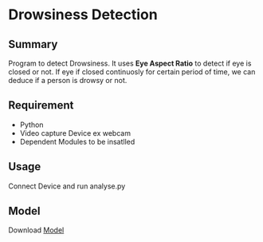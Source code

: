 # Drowsiness Detection

## Summary

Program to detect Drowsiness. It uses **Eye Aspect Ratio** to detect if eye is closed or not. If eye if closed continuosly for certain period 
of time, we can deduce if a person is drowsy or not. 

## Requirement
  - Python 
  - Video capture Device ex webcam
  - Dependent Modules to be insatlled

## Usage
  Connect Device and run analyse.py
## Model

Download [Model](http://dlib.net/files/shape_predictor_68_face_landmarks.dat.bz2)

